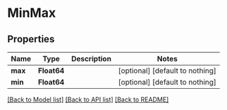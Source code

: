 # MinMax

## Properties

Name | Type | Description | Notes
------------ | ------------- | ------------- | -------------
**max** | **Float64** |  | [optional] [default to nothing]
**min** | **Float64** |  | [optional] [default to nothing]

[[Back to Model list]](../README.md#models) [[Back to API list]](../README.md#api-endpoints) [[Back to README]](../README.md)
